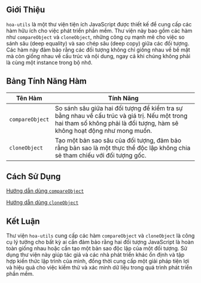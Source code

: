 ## Giới Thiệu

`hoa-utils` là một thư viện tiện ích JavaScript được thiết kế để cung cấp các hàm hữu ích cho việc phát triển phần mềm. Thư viện này bao gồm các hàm như `compareObject` và `cloneObject`, những công cụ mạnh mẽ cho việc so sánh sâu (deep equality) và sao chép sâu (deep copy) giữa các đối tượng. Các hàm này đảm bảo rằng các đối tượng không chỉ giống nhau về bề mặt mà còn giống nhau về cấu trúc và nội dung, ngay cả khi chúng không phải là cùng một instance trong bộ nhớ.

## Bảng Tính Năng Hàm

| Tên Hàm         | Tính Năng                                                                                     |
|-----------------|------------------------------------------------------------------------------------------------|
| `compareObject` | So sánh sâu giữa hai đối tượng để kiểm tra sự bằng nhau về cấu trúc và giá trị. Nếu một trong hai tham số không phải là đối tượng, hàm sẽ không hoạt động như mong muốn. |
| `cloneObject`   | Tạo một bản sao sâu của đối tượng, đảm bảo rằng bản sao là một thực thể độc lập không chia sẻ tham chiếu với đối tượng gốc. |

## Cách Sử Dụng

[Hướng dẫn dùng `compareObject`](https://github.com/phuchoa2001/hoa-utils/blob/main/docs/guides/compareObject.md)

[Hướng dẫn dùng `cloneObject`](https://github.com/phuchoa2001/hoa-utils/blob/main/docs/guides/cloneObject.md)

## Kết Luận

Thư viện `hoa-utils` cung cấp các hàm `compareObject` và `cloneObject` là công cụ lý tưởng cho bất kỳ ai cần đảm bảo rằng hai đối tượng JavaScript là hoàn toàn giống nhau hoặc cần tạo một bản sao độc lập của một đối tượng. Sử dụng thư viện này giúp tác giả và các nhà phát triển khác ổn định và tập hợp kiến thức lập trình của mình, đồng thời cung cấp một giải pháp tiện lợi và hiệu quả cho việc kiểm thử và xác minh dữ liệu trong quá trình phát triển phần mềm.